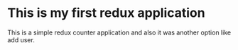 # This is my first redux application

<p>This is a simple redux counter application and also it was another option like add user.</p>